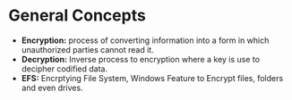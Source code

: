 # General Concepts

* **Encryption:** process of converting information into a form in which unauthorized parties cannot read it.
* **Decryption:** Inverse process to encryption where a key is use to decipher codified data.
* **EFS:** Encrptying File System, Windows Feature to Encrypt files, folders and even drives.
